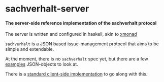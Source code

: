 # sachverhalt-server

#### The server-side reference implementation of the sachverhalt protocol
The server is written and configured in haskell, akin to
[xmonad][xmonad]

`sachverhalt` is a JSON based issue-management protocol that aims to be simple
and extendable.

At the moment, there is no `sachverhalt` spec yet, but there are a few
[examples][examples]
JSON-objects to look at.

There is a
[standard client-side implementation][client-side]
to go along with this.

[xmonad]: http://xmonad.org/
[examples]: https://gist.github.com/shak-mar/40d4b627ab64c10c3b70
[client-side]: https://github.com/firecoders/sachverhalt-cli
